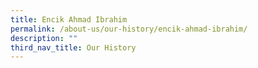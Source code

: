 ```yaml
---
title: Encik Ahmad Ibrahim
permalink: /about-us/our-history/encik-ahmad-ibrahim/
description: ""
third_nav_title: Our History
---
```

